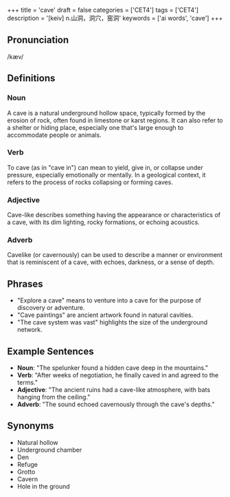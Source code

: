 +++
title = 'cave'
draft = false
categories = ['CET4']
tags = ['CET4']
description = '[keiv] n.山洞，洞穴，窑洞'
keywords = ['ai words', 'cave']
+++

## Pronunciation
/kæv/

## Definitions
### Noun
A cave is a natural underground hollow space, typically formed by the erosion of rock, often found in limestone or karst regions. It can also refer to a shelter or hiding place, especially one that's large enough to accommodate people or animals.

### Verb
To cave (as in "cave in") can mean to yield, give in, or collapse under pressure, especially emotionally or mentally. In a geological context, it refers to the process of rocks collapsing or forming caves.

### Adjective
Cave-like describes something having the appearance or characteristics of a cave, with its dim lighting, rocky formations, or echoing acoustics.

### Adverb
Cavelike (or cavernously) can be used to describe a manner or environment that is reminiscent of a cave, with echoes, darkness, or a sense of depth.

## Phrases
- "Explore a cave" means to venture into a cave for the purpose of discovery or adventure.
- "Cave paintings" are ancient artwork found in natural cavities.
- "The cave system was vast" highlights the size of the underground network.

## Example Sentences
- **Noun**: "The spelunker found a hidden cave deep in the mountains."
- **Verb**: "After weeks of negotiation, he finally caved in and agreed to the terms."
- **Adjective**: "The ancient ruins had a cave-like atmosphere, with bats hanging from the ceiling."
- **Adverb**: "The sound echoed cavernously through the cave's depths."

## Synonyms
- Natural hollow
- Underground chamber
- Den
- Refuge
- Grotto
- Cavern
- Hole in the ground
